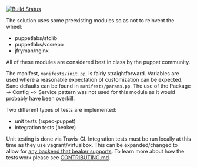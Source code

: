 [![Build Status](https://travis-ci.org/thejandroman/puppet-nc_nginx.svg?branch=master)](https://travis-ci.org/thejandroman/puppet-nc_nginx)

The solution uses some preexisting modules so as not to reinvent the
wheel:

* puppetlabs/stdlib
* puppetlabs/vcsrepo
* jfryman/nginx

All of these modules are considered best in class by the puppet
community.

The manifest, `manifests/init.pp`, is fairly
straightforward. Variables are used where a reasonable expectation of
customization can be expected. Sane defaults can be found in
`manifests/params.pp`. The use of the Package -> Config ~> Service
pattern was not used for this module as it would probably have been
overkill.

Two different types of tests are implemented:

* unit tests (rspec-puppet)
* integration tests (beaker)

Unit testing is done via Travis-CI. Integration tests must be run
locally at this time as they use vagrant/virtualbox. This can be
expanded/changed to allow for
[any backend that beaker supports](https://github.com/puppetlabs/beaker/wiki/Creating-A-Test-Environment#supported-virtualization-providers). To
learn more about how the tests work please see
[CONTRIBUTING.md](https://github.com/thejandroman/puppet-nc_nginx/blob/master/CONTRIBUTING.md).
